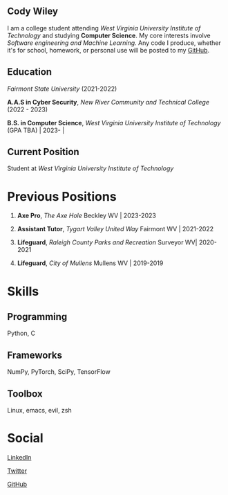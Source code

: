 ## Cody Wiley

I am a college student attending _West Virginia University Institute of Technology_ and studying **Computer Science**. My core interests involve _Software engineering and Machine Learning_. Any code I produce, whether it's for school, homework, or personal use will be posted to my [GitHub](https://github.com/cwiley02).

## Education

*Fairmont State University* (2021-2022)

**A.A.S in Cyber Security**, *New River Community and Technical College* (2022 - 2023)

**B.S. in Computer Science**, *West Virginia University Institute of Technology* (GPA TBA) | 2023- |


## Current Position

Student at *West Virginia University Institute of Technology*


# Previous Positions

1. **Axe Pro**, *The Axe Hole* Beckley WV | 2023-2023

2. **Assistant Tutor**, *Tygart Valley United Way* Fairmont WV | 2021-2022

3. **Lifeguard**, *Raleigh County Parks and Recreation* Surveyor WV| 2020-2021

4. **Lifeguard**, *City of Mullens* Mullens WV | 2019-2019

# Skills
## Programming
Python, C

## Frameworks
NumPy, PyTorch, SciPy, TensorFlow

## Toolbox

Linux, emacs, evil, zsh
# Social

[LinkedIn](https://www.linkedin.com/in/cody-wiley-30b678209/)

[Twitter](https://twitter.com/cwiley2002)

[GitHub](https://github.com/cwiley02)
